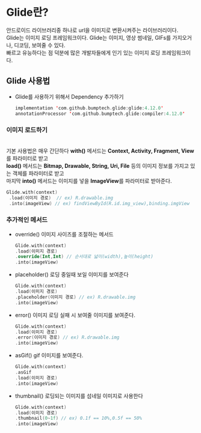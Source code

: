 # Glide란?
안드로이드 라이브러리중 하나로 url을 이미지로 변환시켜주는 라이브러리이다.<br>
Glide는 이미지 로딩 프레임워크이다. Glide는 이미지, 영상 썸네일, GIFs를 가지오거나, 디코딩, 보여줄 수 있다. <br>
빠르고 유능하다는 점 덕분에 많은 개발자들에게 인기 있는 이미지 로딩 프레임워크이다.

## Glide 사용법
- Glide를 사용하기 위해서 Dependency 추가하기 
  ```kotlin
  implementation 'com.github.bumptech.glide:glide:4.12.0'
  annotationProcessor 'com.github.bumptech.glide:compiler:4.12.0'
  ```
### 이미지 로드하기 
<br>기본 사용법은 매우 간단하다 **with()** 메서드는 **Context, Activity, Fragment, View**를 파라미터로 받고<br>
  **load()** 메서드는 **Bitmap, Drawable, String, Uri, File** 등의 이미지 정보를 가지고 있는 객체를 파라미터로 받고<br>
  마지막 **into()** 메서드는 이미지를 넣을 **ImageView**를 파라미터로 받아준다.
 ```kotlin
Glide.with(context)
  .load(이미지 경로)  // ex) R.drawable.img
  .into(imageView) // ex) findViewById(R.id.img_view),binding.imgView
   ```

### 추가적인 메서드
- override()
  이미지 사이즈를 조절하는 메서드
  ```kotlin
  Glide.with(context)
  .load(이미지 경로)
  .override(Int,Int) // 순서대로 넓이(width),높이(height)
  .into(imageView)
   ```

- placeholder()
  로딩 중일때 보일 이미지를 보여준다
  ```kotlin
  Glide.with(context)
  .load(이미지 경로)
  .placeholder(이미지 경로) // ex) R.drawable.img
  .into(imageView)
   ```
  
- error()
  이미지 로딩 실패 시 보여줄 이미지를 보여준다.
  ```kotlin
  Glide.with(context)
  .load(이미지 경로)
  .error(이미지 경로) // ex) R.drawable.img
  .into(imageView)
   ```
  
- asGif()
  gif 이미지를 보여준다.
  ```kotlin
  Glide.with(context)
  .asGif
  .load(이미지 경로)
  .into(imageView)
   ```
  
- thumbnail()
  로딩되는 이미지를 섬네일 이미지로 사용한다
  ```kotlin
  Glide.with(context)
  .load(이미지 경로)
  .thumbnail(0~1f) // ex) 0.1f == 10%,0.5f == 50%
  .into(imageView)
   ```
